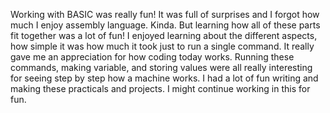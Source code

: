Working with BASIC was really fun! It was full of surprises and I forgot how much
I enjoy assembly language. Kinda. But learning how all of these parts fit together
was a lot of fun! I enjoyed learning about the different aspects, how simple it was
how much it took just to run a single command. It really gave me an appreciation
for how coding today works. Running these commands, making variable, and storing
values were all really interesting for seeing step by step how a machine works.
I had a lot of fun writing and making these practicals and projects. I might
continue working in this for fun.
